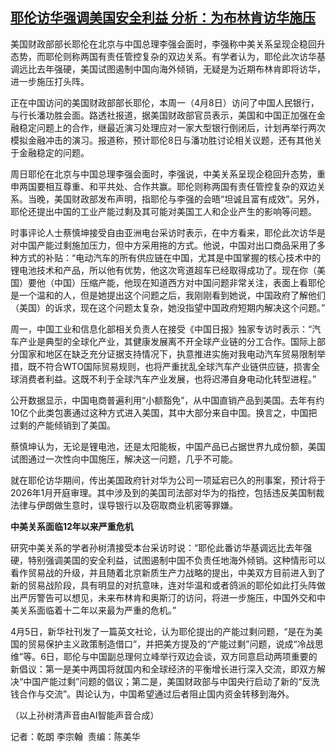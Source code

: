 <!--1712568720000-->
[耶伦访华强调美国安全利益 分析：为布林肯访华施压](https://www.rfa.org/mandarin/yataibaodao/junshiwaijiao/ql1-04082024044537.html)
------

<p><span style="font-weight: 400;">美国财政部部长耶伦在北京与中国总理李强会面时，李强称中美关系呈现企稳回升态势，而耶伦则称两国有责任管控复杂的双边关系。有学者认为，</span><span style="font-weight: 400;">耶伦此次访华基调远比去年强硬，美国试图遏制中国向海外倾销，无疑是为近期布林肯即将访华，进一步施压打头阵</span><span style="font-weight: 400;">。</span></p><p><span style="font-weight: 400;">正在中国访问的美国财政部部长耶伦，本周一（4月8日）访问了中国人民银行，与行长潘功胜会面。路透社报道，据美国财政部官员表示，美国和中国正加强在金融稳定问题上的合作，继最近演习处理应对一家大型银行倒闭后，计划再举行两次模拟金融冲击的演习。报道称，预计耶伦8日与潘功胜讨论相关议题，还有其他关于金融稳定的问题。</span></p><p><span style="font-weight: 400;">周日耶伦在北京与中国总理李强会面时，李强说，中美关系呈现企稳回升态势，重申两国要相互尊重、和平共处、合作共赢。耶伦则称两国有责任管控复杂的双边关系。当晚，美国财政部发布声明，指耶伦与李强的会晤“坦诚且富有成效”。另外，耶伦还提出中国的工业产能过剩及其可能对美国工人和企业产生的影响等问题。</span></p><p><span style="font-weight: 400;">时事评论人士蔡慎坤接受自由亚洲电台采访时表示，在中方看来，耶伦此次访华是对中国产能过剩施加压力，但中方采用拖的方式。他说，中国对出口商品采用了多种方式的补贴：“电动汽车的所有供应链在中国，尤其是中国掌握的核心技术中的锂电池技术和产品，所以他有优势，他这次弯道超车已经取得成功了。现在你（美国）要他（中国）压缩产能，他现在知道西方对中国问题非常关注，表面上看耶伦是一个温和的人，但是她提出这个问题之后，我刚刚看到她说，中国政府了解他们（美国）的诉求，现在这个问题太复杂，她没指望中国政府短期内解决这个问题。”</span></p><p><span style="font-weight: 400;">周一，中国工业和信息化部相关负责人在接受《中国日报》独家专访时表示：“汽车产业是典型的全球化产业，其健康发展离不开全球产业链的分工合作。国际上部分国家和地区在缺乏充分证据支持情况下，执意推进实施对我电动汽车贸易限制举措，既不符合WTO国际贸易规则，也将严重扰乱全球汽车产业链供应链，损害全球消费者利益。这既不利于全球汽车产业发展，也将迟滞自身电动化转型进程。”</span></p><p></p><p><span style="font-weight: 400;">公开数据显示，中国电商普遍利用“小额豁免”，从中国直销产品到美国。去年有约10亿个此类包裹通过这种方式进入美国，其中大部分来自中国。换言之，中国把过剩的产能倾销到了美国。</span></p><p></p><p><span style="font-weight: 400;">蔡慎坤认为，无论是锂电池，还是太阳能板，中国产品已占据世界九成份额，美国试图通过一次性向中国施压，解决这一问题，几乎不可能。</span></p><p></p><p><span style="font-weight: 400;">就在耶伦访华期间，传出美国政府针对华为公司一项延宕已久的刑事案，预计将于2026年1月开庭审理。其中涉及到的美国司法部对华为的指控，包括违反美国制裁法律与伊朗做生意时，误导银行以及窃取商业机密等罪嫌。</span></p><p></p><p><b>中美关系面临</b><b>12</b><b>年以来严重危机</b></p><p><span style="font-weight: 400;">研究中美关系的学者孙树清接受本台采访时说</span><span style="font-weight: 400;">：“耶伦此番访华基调远比去年强硬，特别强调美国的安全利益，试图遏制中国不负责任地海外倾销。这种情形可以看作贸易战的升级，并且随着北京新质生产力战略的提出，中美双方目前进入到了新的贸易战阶段，具有明显的对抗意味，连对华温和或者鸽派的耶伦如此打头阵做出严厉警告可以想见，未来布林肯和奥斯汀的访问，将进一步施压，中国外交和中美关系面临着十二年以来最为严重的危机。</span><span style="font-weight: 400;">”</span></p><p></p><p><span style="font-weight: 400;">4月5日，新华社刊发了一篇英文社论，认为耶伦提出的产能过剩问题，“是在为美国的贸易保护主义政策制造借口”，并把美方提及的“产能过剩”问题，说成“冷战思维”等。6日，耶伦与中国副总理何立峰举行双边会谈，双方同意启动两项重要的新倡议：第一是美中两国将就国内和全球经济的平衡增长进行深入交流，即双方解决“中国产能过剩”问题的倡议；第二是，美国财政部与中国央行启动了新的“反洗钱合作与交流”。舆论认为，中国希望通过后者阻止国内资金转移到海外</span><span style="font-weight: 400;">。</span></p><p></p><p><span style="font-weight: 400;">（以上孙树清声音由AI智能声音合成）</span></p><p></p><p><span style="font-weight: 400;">记者：乾朗 李宗翰  责编：陈美华 </span></p><p><br style="font-weight: 400;"/><br style="font-weight: 400;"/></p>
